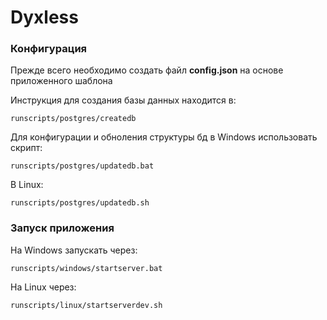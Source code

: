 # Dyxless

### Конфигурация
Прежде всего необходимо создать файл **config.json** на основе приложенного шаблона

Инструкция для создания базы данных находится в:
```
runscripts/postgres/createdb
```
Для конфигурации и обноления структуры бд в Windows использовать скрипт:
```
runscripts/postgres/updatedb.bat
```
В Linux:
```
runscripts/postgres/updatedb.sh
```

### Запуск приложения
На Windows запускать через:
```
runscripts/windows/startserver.bat
```
На Linux через:
```
runscripts/linux/startserverdev.sh
```
